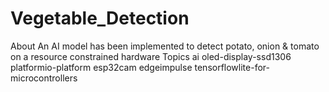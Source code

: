 # Vegetable_Detection
About An AI model has been implemented to detect potato, onion &amp; tomato on a resource constrained hardware  Topics ai oled-display-ssd1306 platformio-platform esp32cam edgeimpulse tensorflowlite-for-microcontrollers
